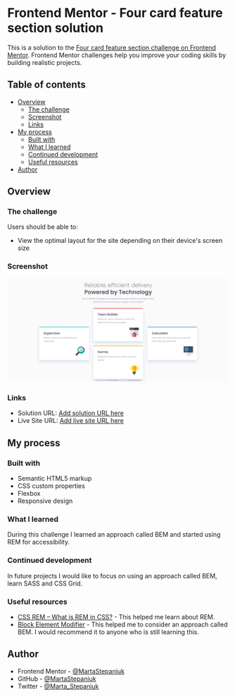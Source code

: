 # Frontend Mentor - Four card feature section solution

This is a solution to the [Four card feature section challenge on Frontend Mentor](https://www.frontendmentor.io/challenges/four-card-feature-section-weK1eFYK). Frontend Mentor challenges help you improve your coding skills by building realistic projects. 

## Table of contents

- [Overview](#overview)
  - [The challenge](#the-challenge)
  - [Screenshot](#screenshot)
  - [Links](#links)
- [My process](#my-process)
  - [Built with](#built-with)
  - [What I learned](#what-i-learned)
  - [Continued development](#continued-development)
  - [Useful resources](#useful-resources)
- [Author](#author)

## Overview

### The challenge

Users should be able to:

- View the optimal layout for the site depending on their device's screen size

### Screenshot

![](./screenshot/desktop-design.jpg)

### Links

- Solution URL: [Add solution URL here](https://your-solution-url.com)
- Live Site URL: [Add live site URL here](https://your-live-site-url.com)

## My process

### Built with

- Semantic HTML5 markup
- CSS custom properties
- Flexbox
- Responsive design

### What I learned

During this challenge I learned an approach called BEM and started using REM for accessibility.

### Continued development

In future projects I would like to focus on using an approach called BEM, learn SASS and CSS Grid.

### Useful resources

- [CSS REM – What is REM in CSS?](https://www.freecodecamp.org/news/what-is-rem-in-css/#:~:text=Using%20REM%20or%20another%20relative,due%20to%20a%20visual%20impairment.) - This helped me learn about REM.
- [Block Element Modifier](https://sparkbox.com/foundry/bem_by_example) - This helped me to consider an approach called BEM. I would recommend it to anyone who is still learning this.

## Author

- Frontend Mentor - [@MartaStepaniuk](https://www.frontendmentor.io/profile/MartaStepaniuk)
- GitHub - [@MartaStepaniuk](https://github.com/MartaStepaniuk)
- Twitter - [@Marta_Stepaniuk](https://twitter.com/Marta_Stepaniuk)